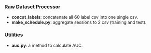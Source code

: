 ### Raw Dataset Processor

* **concat_labels**: concatenate all 60 label csv into one single csv.
* **make_schedule.py**: aggregate sessions to 2 csv (training and test).


### Utilities

* **auc.py**: a method to calculate AUC.
